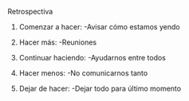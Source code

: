 Retrospectiva

1. Comenzar a hacer:
-Avisar cómo estamos yendo

2. Hacer más:
-Reuniones

3. Continuar haciendo:
-Ayudarnos entre todos

4. Hacer menos:
-No comunicarnos tanto

5. Dejar de hacer:
-Dejar todo para último momento